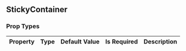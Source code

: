 ## StickyContainer 



### Prop Types
Property | Type | Default Value | Is Required | Description
:--- | :--- | :--- | :--- | :---